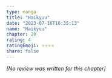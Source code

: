 ```yaml
---
type: manga
title: "Haikyuu"
date: "2023-07-16T16:35:13"
name: "Haikyuu"
chapter: 20
rating: 4
ratingEmoji: ⭐️⭐️⭐️⭐️
share: false
---
```


*[No review was written for this chapter]*
